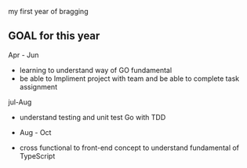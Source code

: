 my first year of bragging
## GOAL for this year ##

Apr - Jun
* learning to understand way of GO fundamental
* be able to Impliment project with team and be able to complete task assignment

jul-Aug
* understand testing and unit test Go with TDD

* Aug - Oct
* cross functional to front-end concept to understand fundamental of TypeScript 
